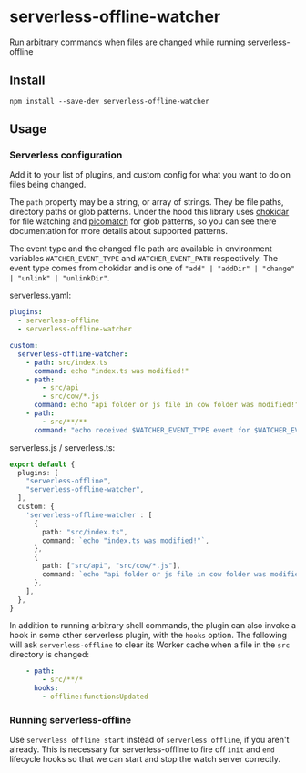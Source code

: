 # serverless-offline-watcher

Run arbitrary commands when files are changed while running serverless-offline

## Install

```
npm install --save-dev serverless-offline-watcher
```

## Usage

### Serverless configuration

Add it to your list of plugins, and custom config for what you want to do on files being changed.

The `path` property may be a string, or array of strings. They be file paths, directory paths or glob patterns. Under the hood this library uses [chokidar](https://github.com/paulmillr/chokidar) for file watching and [picomatch](https://github.com/micromatch/picomatch) for glob patterns, so you can see there documentation for more details about supported patterns.

The event type and the changed file path are available in environment variables `WATCHER_EVENT_TYPE` and `WATCHER_EVENT_PATH` respectively. The event type comes from chokidar and is one of `"add" | "addDir" | "change" | "unlink" | "unlinkDir"`.

serverless.yaml:

```yaml
plugins:
  - serverless-offline
  - serverless-offline-watcher

custom:
  serverless-offline-watcher:
    - path: src/index.ts
      command: echo "index.ts was modified!"
    - path:
        - src/api
        - src/cow/*.js
      command: echo "api folder or js file in cow folder was modified!"
    - path:
        - src/**/**
      command: "echo received $WATCHER_EVENT_TYPE event for $WATCHER_EVENT_PATH"
```

serverless.js / serverless.ts:

```ts
export default {
  plugins: [
    "serverless-offline",
    "serverless-offline-watcher",
  ],
  custom: {
    'serverless-offline-watcher': [
      {
        path: "src/index.ts",
        command: `echo "index.ts was modified!"`,
      },
      {
        path: ["src/api", "src/cow/*.js"],
        command: `echo "api folder or js file in cow folder was modified!"`,
      },
    ],
  },
}
```

In addition to running arbitrary shell commands, the plugin can also invoke a hook in some other
serverless plugin, with the `hooks` option. The following will ask `serverless-offline` to
clear its Worker cache when a file in the `src` directory is changed:

```yaml
    - path:
        - src/**/*
      hooks:
        - offline:functionsUpdated
```

### Running serverless-offline

Use `serverless offline start` instead of `serverless offline`, if you aren't already. This is necessary for serverless-offline to fire off `init` and `end` lifecycle hooks so that we can start and stop the watch server correctly.
